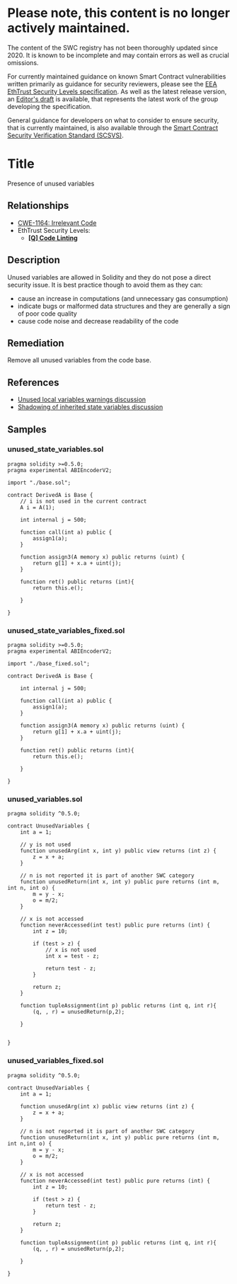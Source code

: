 # Please note, this content is no longer actively maintained.

The content of the SWC registry has not been thoroughly updated since 2020. It is known to be incomplete and may contain errors as well as crucial omissions.

For currently maintained guidance on known Smart Contract vulnerabilities written primarily as guidance for security reviewers, please see the
[EEA EthTrust Security Levels specification](https://entethalliance.org/specs/ethtrust-sl). As well as the latest release version, an
[Editor's draft](https://entethalliance.github.io/eta-registry/security-levels-spec.html) is available, that represents the latest work of the group developing the specification.

General guidance for developers on what to consider to ensure security, that is currently maintained, is also available through the
[Smart Contract Security Verification Standard (SCSVS)](https://github.com/ComposableSecurity/SCSVS).

# Title

Presence of unused variables

## Relationships

- [CWE-1164: Irrelevant Code](https://cwe.mitre.org/data/definitions/1164.html)
- EthTrust Security Levels:
  - [**[Q] Code Linting**](https://entethalliance.org/specs/ethtrust-sl/#req-3-linted)

## Description

Unused variables are allowed in Solidity and they do not pose a direct security issue. It is best practice though to avoid them as they can:

- cause an increase in computations (and unnecessary gas consumption)
- indicate bugs or malformed data structures and they are generally a sign of poor code quality
- cause code noise and decrease readability of the code

## Remediation

Remove all unused variables from the code base.

## References

- [Unused local variables warnings discussion](https://github.com/ethereum/solidity/issues/718)
- [Shadowing of inherited state variables discussion](https://github.com/ethereum/solidity/issues/2563)

## Samples

### unused_state_variables.sol

```solidity
pragma solidity >=0.5.0;
pragma experimental ABIEncoderV2;

import "./base.sol";

contract DerivedA is Base {
    // i is not used in the current contract
    A i = A(1);

    int internal j = 500;

    function call(int a) public {
        assign1(a);
    }

    function assign3(A memory x) public returns (uint) {
        return g[1] + x.a + uint(j);
    }

    function ret() public returns (int){
        return this.e();

    }

}
```

### unused_state_variables_fixed.sol

```solidity
pragma solidity >=0.5.0;
pragma experimental ABIEncoderV2;

import "./base_fixed.sol";

contract DerivedA is Base {

    int internal j = 500;

    function call(int a) public {
        assign1(a);
    }

    function assign3(A memory x) public returns (uint) {
        return g[1] + x.a + uint(j);
    }

    function ret() public returns (int){
        return this.e();

    }

}
```

### unused_variables.sol

```solidity
pragma solidity ^0.5.0;

contract UnusedVariables {
    int a = 1;

    // y is not used
    function unusedArg(int x, int y) public view returns (int z) {
        z = x + a;  
    }

    // n is not reported it is part of another SWC category
    function unusedReturn(int x, int y) public pure returns (int m, int n, int o) {
        m = y - x;
        o = m/2;
    }

    // x is not accessed
    function neverAccessed(int test) public pure returns (int) {
        int z = 10;

        if (test > z) {
            // x is not used
            int x = test - z;

            return test - z;
        }

        return z;
    }

    function tupleAssignment(int p) public returns (int q, int r){
        (q, , r) = unusedReturn(p,2);

    }


}

```

### unused_variables_fixed.sol

```solidity
pragma solidity ^0.5.0;

contract UnusedVariables {
    int a = 1;

    function unusedArg(int x) public view returns (int z) {
        z = x + a;  
    }

    // n is not reported it is part of another SWC category
    function unusedReturn(int x, int y) public pure returns (int m, int n,int o) {
        m = y - x;
        o = m/2;
    }

    // x is not accessed
    function neverAccessed(int test) public pure returns (int) {
        int z = 10;

        if (test > z) {
            return test - z;
        }

        return z;
    }

    function tupleAssignment(int p) public returns (int q, int r){
        (q, , r) = unusedReturn(p,2);

    }

}

```
